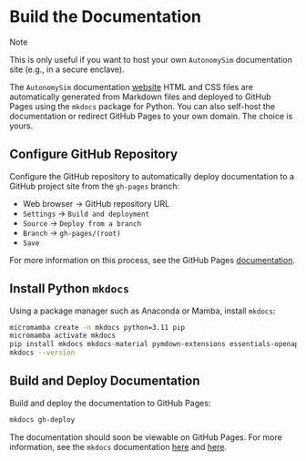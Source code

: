 # Build the Documentation

> [!NOTE]
> This is only useful if you want to host your own `AutonomySim` documentation site (e.g., in a secure enclave).

The `AutonomySim` documentation [website](https://nervosys.github.io/AutonomySim/) HTML and CSS files are automatically generated from Markdown files and deployed to GitHub Pages using the `mkdocs` package for Python. You can also self-host the documentation or redirect GitHub Pages to your own domain. The choice is yours.

## Configure GitHub Repository

Configure the GitHub repository to automatically deploy documentation to a GitHub project site from the `gh-pages` branch:

* Web browser &rarr; GitHub repository URL
* `Settings` &rarr; `Build and deployment`
* `Source` &rarr; `Deploy from a branch`
* `Branch` &rarr; `gh-pages/(root)`
* `Save`

For more information on this process, see the GitHub Pages [documentation](https://pages.github.com/).

## Install Python `mkdocs`

Using a package manager such as Anaconda or Mamba, install `mkdocs`:

```bash
micromamba create -n mkdocs python=3.11 pip
micromamba activate mkdocs
pip install mkdocs mkdocs-material pymdown-extensions essentials-openapi
mkdocs --version
```

## Build and Deploy Documentation

Build and deploy the documentation to GitHub Pages:

```bash
mkdocs gh-deploy
```

The documentation should soon be viewable on GitHub Pages. For more information, see the `mkdocs` documentation [here](https://www.mkdocs.org/getting-started/) and [here](https://www.mkdocs.org/user-guide/deploying-your-docs/).
